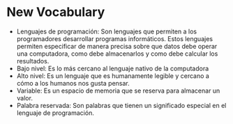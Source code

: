 # New Vocabulary
* Lenguajes de programación: Son lenguajes que permiten a los programadores desarrollar programas informáticos. Estos lenguajes permiten especificar de manera precisa sobre que datos debe operar una computadora, como debe almacenarlos y como debe calcular los resultados.
* Bajo nivel: Es lo más cercano al lenguaje nativo de la computadora
* Alto nivel: Es un lenguaje que es humanamente legible y cercano a cómo a los humanos nos gusta pensar.
* Variable: Es un espacio de memoria que se reserva para almacenar un valor.
* Palabra reservada: Son palabras que tienen un significado especial en el lenguaje de programación.